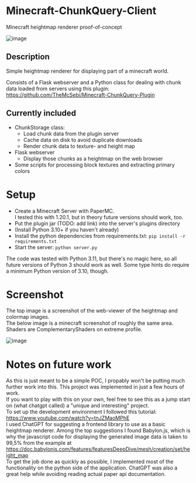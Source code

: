 # Minecraft-ChunkQuery-Client
Minecraft heightmap renderer proof-of-concept

![image](https://github.com/TheMcSebi/Minecraft-ChunkQuery-Client/assets/1323131/6a633920-a443-497d-a757-fac324aca5c1)

## Description

Simple heightmap renderer for displaying part of a minecraft world.  

Consists of a Flask webserver and a Python class for dealing with chunk data loaded from servers using this plugin: https://github.com/TheMcSebi/Minecraft-ChunkQuery-Plugin

## Currently included

- ChunkStorage class:
  - Load chunk data from the plugin server
  - Cache data on disk to avoid duplicate downloads
  - Render chunk data to texture- and height map
- Flask webserver
  - Display those chunks as a heightmap on the web browser
- Some scripts for processing block textures and extracting primary colors

# Setup

- Create a Minecraft Server with PaperMC.  
  I tested this with 1.20.1, but in theory future versions should work, too.
- Put the plugin jar (TODO: add link) into the server's plugins directory
- (Install Python 3.10+ if you haven't already)
- Install the python dependencies from requirements.txt: `pip install -r requirements.txt`
- Start the server: `python server.py`

The code was tested with Python 3.11, but there's no magic here, so all future versions of Python 3 should work as well. Some type hints do require a minimum Python version of 3.10, though.

# Screenshot

The top image is a screenshot of the web-viewer of the heightmap and colormap images.  
The below image is a minecraft screenshot of roughly the same area. Shaders are ComplementaryShaders on extreme profile.

![image](https://github.com/TheMcSebi/Minecraft-ChunkQuery-Client/assets/1323131/fa85de92-7230-477b-935d-342a313bb5bc)



# Notes on future work

As this is just meant to be a simple POC, I propably won't be putting much further work into this. This project was implemented in just a few hours of work.  
If you want to play with this on your own, feel free to see this as a jump start on (what chatgpt called) a "unique and interesting" project.  
To set up the development environment I followed this tutorial: https://www.youtube.com/watch?v=tnJZMaoMPhE  
I used ChatGPT for suggesting a frontend library to use as a basic heightmap renderer. Among the top suggestions I found Babylon.js, which is why the javascript code for displaying the generated image data is taken to 99,5% from the example at https://doc.babylonjs.com/features/featuresDeepDive/mesh/creation/set/height_map  
To get the job done as quickly as possible, I implemented most of the functionality on the python side of the application. ChatGPT was also a great help while avoiding reading actual paper api documentation.
